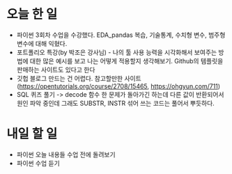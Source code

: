 # 오늘 한 일
- 파이썬 3회차 수업을 수강했다. EDA_pandas 복습, 기술통계, 수치형 변수, 범주형 변수에 대해 익혔다.
- 포트폴리오 특강(by 박조은 강사님) - 나의 툴 사용 능력을 시각화해서 보여주는 방법에 대한 많은 예시를 보고 나는 어떻게 적용할지 생각해보기. Github의 템플릿을 판매하는 사이트도 있다고 한다
- 깃헙 블로그 만드는 건 어렵다. 참고할만한 사이트 (https://opentutorials.org/course/2708/15465, https://ohgyun.com/711) 
- SQL 퀴즈 풀기 -> decode 함수 한 문제가 돌아가긴 하는데 다른 값이 반환되어서 원인 파악 중인데 그래도 SUBSTR, INSTR 섞어 쓰는 코드는 풀어서 뿌듯하다.


# 내일 할 일
- 파이썬 오늘 내용들 수업 전에 돌려보기
- 파이썬 수업 듣기

